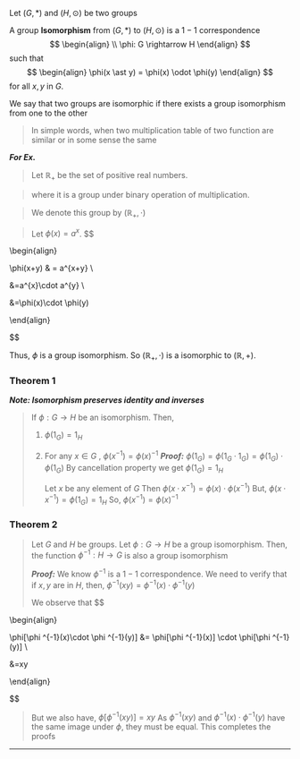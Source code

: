 Let $(G, \ast)$ and $(H,\odot)$ be two groups

A group **Isomorphism** from $(G, \ast)$ to $(H, \odot)$ is a $1-1$ correspondence 
$$
\begin{align} \\
\phi: G \rightarrow H
\end{align}
$$
such that
$$
\begin{align}
\phi(x \ast y) =   \phi(x) \odot \phi(y)
\end{align}
$$
for all $x,y$ in $G$.

We say that two groups are isomorphic if there exists a group isomorphism from one to the other

> In simple words, when two multiplication table of two function are similar or in some sense the same

***For Ex.***

>Let $\mathbb{R}_{+}$ be the set of positive real numbers.

>where it is a group under binary operation of multiplication.

>We denote this group by $(\mathbb{R}_{+}, \cdot)$


>Let $\phi(x)=a^{x}$. $$

\begin{align}

\phi(x+y)  & = a^{x+y} \\

&=a^{x}\cdot a^{y} \\

&=\phi(x)\cdot \phi(y)

\end{align}

$$

Thus, $\phi$ is a group isomorphism. So $(\mathbb{R}_{+}, \cdot)$ is a isomorphic to $(\mathbb{R}, +)$.

### Theorem 1
***Note: Isomorphism preserves identity and inverses***
>If $\phi: G \rightarrow H$ be an isomorphism. Then,
>
>	1. $\phi(1_{G}) = 1_{H}$
>	2. For any $x \in G$ , $\phi(x^{-1}) = \phi(x)^{-1}$
>	***Proof:***
>		$\phi(1_{G}) = \phi(1_{G}\cdot 1_{G}) = \phi(1_{G})\cdot \phi(1_{G})$
>		By cancellation property we get
>			 $\phi(1_{G}) = 1_{H}$
>		
>		Let $x$ be any element of $G$
>		Then
>			$\phi(x\cdot x^{-1}) = \phi(x)\cdot \phi(x^{-1})$
>			But,
>			$\phi(x\cdot x^{-1}) = \phi(1_{G})=1_{H}$
>			So,
>			$\phi(x^{-1}) = \phi(x)^{-1}$

### Theorem 2
> Let $G$ and $H$ be groups. Let $\phi:G \rightarrow H$ be a group isomorphism.
> Then, the function $\phi ^{-1}: H \rightarrow G$ is also a group isomorphism
> 
> ***Proof:***
> 	We know $\phi ^{-1}$ is a $1-1$ correspondence.
> 	We need to verify that if $x, y$ are in $H$, then,
> 		$\phi ^{-1}(xy) = \phi ^{-1}(x)\cdot \phi ^{-1}(y)$
> 	
> 	We observe that
$$

\begin{align}

\phi[\phi ^{-1}(x)\cdot \phi ^{-1}(y)] &= \phi[\phi ^{-1}(x)] \cdot \phi[\phi ^{-1}(y)] \\

&=xy

\end{align} 

$$
>	But we also have,
>		$\phi[\phi ^{-1}(xy)] = xy$
>	 As $\phi ^{-1}(xy)$ and $\phi ^{-1}(x)\cdot \phi ^{-1}(y)$
>	 have the same image under $\phi$, they must be equal.
>	 This completes the proofs
>
---------------------------------------------------
